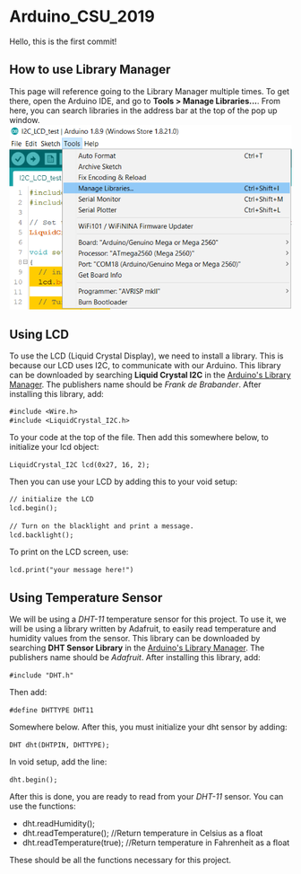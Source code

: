 # Arduino_CSU_2019

Hello, this is the first commit!

## How to use Library Manager
This page will reference going to the Library Manager multiple times. To get there, open the Arduino IDE, and go to **Tools > Manage Libraries...**. From here, you can search libraries in the address bar at the top of the pop up window.
![Picture of said process](https://github.com/penguinpatroller/Arduino_CSU_2019/blob/master/Miscellaneous/picture_for_github.png)

## Using LCD
To use the LCD (Liquid Crystal Display), we need to install a library. This is because our LCD uses I2C, to communicate with our Arduino. This library can be downloaded by searching **Liquid Crystal I2C** in the [Arduino's Library Manager](https://github.com/penguinpatroller/Arduino_CSU_2019#how-to-use-library-manager). The publishers name should be *Frank de Brabander*. After installing this library, add:

```
#include <Wire.h>
#include <LiquidCrystal_I2C.h>
```

To your code at the top of the file. Then add this somewhere below, to initialize your lcd object:

`LiquidCrystal_I2C lcd(0x27, 16, 2);`

Then you can use your LCD by adding this to your void setup:

```
// initialize the LCD
lcd.begin();

// Turn on the blacklight and print a message.
lcd.backlight();
```

To print on the LCD screen, use:

  `lcd.print("your message here!")`


## Using Temperature Sensor
We will be using a *DHT-11* temperature sensor for this project. To use it, we will be using a library written by Adafruit, to easily read temperature and humidity values from the sensor. This library can be downloaded by searching **DHT Sensor Library** in the [Arduino's Library Manager](https://github.com/penguinpatroller/Arduino_CSU_2019#how-to-use-library-manager). The publishers name should be *Adafruit*. After installing this library, add:

`#include "DHT.h"`

Then add:

`#define DHTTYPE DHT11 `

Somewhere below. After this, you must initialize your dht sensor by adding:

`DHT dht(DHTPIN, DHTTYPE);`

In void setup, add the line:

`dht.begin();`

After this is done, you are ready to read from your *DHT-11* sensor. You can use the functions:
* dht.readHumidity();
* dht.readTemperature(); //Return temperature in Celsius as a float
* dht.readTemperature(true); //Return temperature in Fahrenheit as a float

These should be all the functions necessary for this project.
